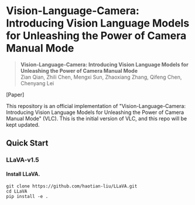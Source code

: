 # Vision-Language-Camera: Introducing Vision Language Models for Unleashing the Power of Camera Manual Mode
> **Vision-Language-Camera: Introducing Vision Language Models for Unleashing the Power of Camera Manual Mode** <br>Zian Qian, Zhili Chen, Mengxi Sun, Zhaoxiang Zhang, Qifeng Chen, Chenyang Lei<br>

[Paper]

This repository is an official implementation of "Vision-Language-Camera: Introducing Vision Language Models for Unleashing the Power of Camera Manual Mode" (VLC). This is the initial version of VLC, and this repo will be kept updated.

## Quick Start
### LLaVA-v1.5

#### Install LLaVA.

```shell
git clone https://github.com/haotian-liu/LLaVA.git
cd LLaVA
pip install -e .
```
